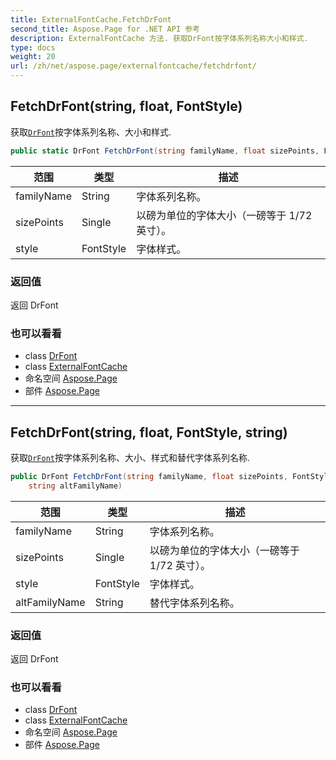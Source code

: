 ```yaml
---
title: ExternalFontCache.FetchDrFont
second_title: Aspose.Page for .NET API 参考
description: ExternalFontCache 方法. 获取DrFont按字体系列名称大小和样式.
type: docs
weight: 20
url: /zh/net/aspose.page/externalfontcache/fetchdrfont/
---
```

## FetchDrFont(string, float, FontStyle)

获取[`DrFont`](../../../aspose.page.font/drfont/)按字体系列名称、大小和样式.

```csharp
public static DrFont FetchDrFont(string familyName, float sizePoints, FontStyle style)
```

| 范围 | 类型 | 描述 |
| --- | --- | --- |
| familyName | String | 字体系列名称。 |
| sizePoints | Single | 以磅为单位的字体大小（一磅等于 1/72 英寸）。 |
| style | FontStyle | 字体样式。 |

### 返回值

返回 DrFont

### 也可以看看

* class [DrFont](../../../aspose.page.font/drfont/)
* class [ExternalFontCache](../)
* 命名空间 [Aspose.Page](../../externalfontcache/)
* 部件 [Aspose.Page](../../../)

---

## FetchDrFont(string, float, FontStyle, string)

获取[`DrFont`](../../../aspose.page.font/drfont/)按字体系列名称、大小、样式和替代字体系列名称.

```csharp
public DrFont FetchDrFont(string familyName, float sizePoints, FontStyle style, 
    string altFamilyName)
```

| 范围 | 类型 | 描述 |
| --- | --- | --- |
| familyName | String | 字体系列名称。 |
| sizePoints | Single | 以磅为单位的字体大小（一磅等于 1/72 英寸）。 |
| style | FontStyle | 字体样式。 |
| altFamilyName | String | 替代字体系列名称。 |

### 返回值

返回 DrFont

### 也可以看看

* class [DrFont](../../../aspose.page.font/drfont/)
* class [ExternalFontCache](../)
* 命名空间 [Aspose.Page](../../externalfontcache/)
* 部件 [Aspose.Page](../../../)


